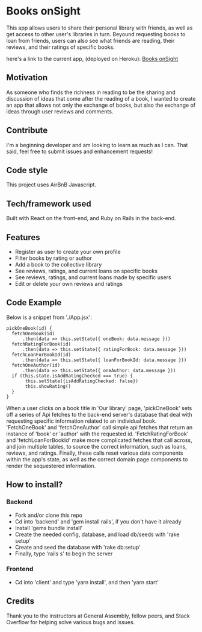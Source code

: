 # Books onSight
This app allows users to share their personal library with friends, as well as get access to other user's libraries in turn. Beyound requesting books to loan from friends, users can also see what friends are reading, their reviews, and their ratings of specific books.

here's a link to the current app, (deployed on Heroku): [Books onSight](http://lonely-zoo.surge.sh/)

## Motivation
As someone who finds the richness in reading to be the sharing and discussion of ideas that come after the reading of a book, I wanted to create an app that allows not only the exchange of books, but also the exchange of ideas through user reviews and comments.

## Contribute
I'm a beginning developer and am looking to learn as much as I can. That said, feel free to submit issues and enhancement requests!

## Code style
This project uses AirBnB Javascript.

## Tech/framework used
Built with React on the front-end, and Ruby on Rails in the back-end.

## Features
* Register as user to create your own profile
* Filter books by rating or author
* Add a book to the collective library
* See reviews, ratings, and current loans on specific books
* See reviews, ratings, and current loans made by specific users
* Edit or delete your own reviews and ratings

## Code Example
Below is a snippet from './App.jsx':

```
pickOneBook(id) {
  fetchOneBook(id)
      .then(data => this.setState({ oneBook: data.message }))
  fetchRatingForBook(id) 
      .then(data => this.setState({ ratingForBook: data.message }))
  fetchLoanForBookId(id)
      .then(data => this.setState({ loanForBookId: data.message }))         
  fetchOneAuthor(id)
      .then(data => this.setState({ oneAuthor: data.message }))
  if (this.state.isAddRatingChecked === true) {
       this.setState({isAddRatingChecked: false})
       this.showRating()
  } 
} 
```

When a user clicks on a book title in 'Our library' page, 'pickOneBook' sets off a series of Api fetches to the back-end server's database that deal with requesting specific information related to an individual book. 'FetchOneBook' and 'fetchOneAuthor' call simple api fetches that return an instance of 'book' or 'author' with the requested id. 'FetchRatingForBook' and 'fetchLoanForBookId' make more complicated fetches that call across, and join multiple tables, to source the correct information, such as loans, reviews, and ratings. Finally, these calls reset various data components within the app's state, as well as the correct domain page components to render the sequestered information.

## How to install?
### Backend
* Fork and/or clone this repo
* Cd into 'backend' and 'gem install rails', if you don't have it already
* Install 'gems bundle install'
* Create the needed config, database, and load db/seeds with 'rake setup'
* Create and seed the database with 'rake db:setup'
* Finally, type 'rails s' to begin the server

### Frontend
* Cd into 'client' and type 'yarn install', and then 'yarn start'

## Credits

Thank you to the instructors at General Assembly, fellow peers, and Stack Overflow for helping solve various bugs and issues.
